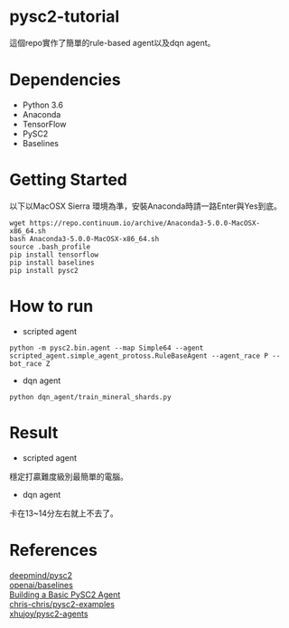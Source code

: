 # pysc2-tutorial

這個repo實作了簡單的rule-based agent以及dqn agent。

# Dependencies

* Python 3.6
* Anaconda
* TensorFlow
* PySC2
* Baselines

# Getting Started

以下以MacOSX Sierra 環境為準，安裝Anaconda時請一路Enter與Yes到底。

```
wget https://repo.continuum.io/archive/Anaconda3-5.0.0-MacOSX-x86_64.sh
bash Anaconda3-5.0.0-MacOSX-x86_64.sh
source .bash_profile
pip install tensorflow
pip install baselines
pip install pysc2
```

# How to run

* scripted agent
```
python -m pysc2.bin.agent --map Simple64 --agent scripted_agent.simple_agent_protoss.RuleBaseAgent --agent_race P --bot_race Z
```

* dqn agent
```
python dqn_agent/train_mineral_shards.py
```

# Result

* scripted agent

穩定打贏難度級別最簡單的電腦。

* dqn agent

卡在13~14分左右就上不去了。


# References

[deepmind/pysc2](https://github.com/deepmind/pysc2)  
[openai/baselines](https://github.com/openai/baselines)  
[Building a Basic PySC2 Agent](https://medium.com/@skjb/building-a-basic-pysc2-agent-b109cde1477c)  
[chris-chris/pysc2-examples](https://github.com/chris-chris/pysc2-examples)  
[xhujoy/pysc2-agents](https://github.com/xhujoy/pysc2-agents)  
